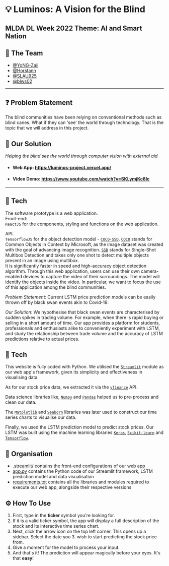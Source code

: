 # 💡 Luminos: A Vision for the Blind
## MLDA DL Week 2022 Theme: AI and Smart Nation
## 🤝 The Team
 - [@YoNG-Zaii](https://github.com/YoNG-Zaii)
 - [@Horstann](https://github.com/Horstann)
 - [@SLAU925](https://github.com/SLAU925)
 - [@blws02](https://github.com/blws02)
 
---

## ❓ Problem Statement
The blind communities have been relying on conventional methods such as blind canes. What if they can 'see' the world through technology. That is the topic that we will address in this project.

## :gift_heart: Our Solution
*Helping the blind see the world through computer vision with external aid* <br>

- #### Web App: https://luminos-project.vercel.app/
- #### Video Demo: https://www.youtube.com/watch?v=SKLymjKc8Ic

---

## 🧪 Tech

The software prototype is a web application.<br>
Front-end:<br>
<code>ReactJS</code> for the components, styling and functions on the web application.

API:<br>
<code>TensorflowJS</code> for the object detection model - [`COCO-SSD`](https://github.com/tensorflow/tfjs-models/blob/master/coco-ssd/README.md). [`COCO`](https://viso.ai/computer-vision/coco-dataset/) stands for Common Objects in Context by Microsoft, as the image dataset was created with the goal of advancing image recognition. [`SSD`](https://towardsdatascience.com/ssd-single-shot-detector-for-object-detection-using-multibox-1818603644ca#:~:text=Single%20Shot%20detector%20like%20YOLO,object%20detection%20models%20on%20VOC2007) stands for Single-Shot Multibox Detection and takes only one shot to detect multiple objects present in an image using multibox.<br>
It is significantly faster in speed and high-accuracy object detection algorithm. Through this web application, users can use their own camera-enabled devices to capture the video of their surroundings. The model will identify the objects inside the video. In particular, we want to focus the use of this application among the blind communities.




*Problem Statement*: Current LSTM price prediction models can be easily thrown off by black swan events akin to Covid-19.

*Our Solution*: We hypothesise that black swan events are characterised by sudden spikes in trading volume. For example, when there is rapid buying or selling in a short amount of time. Our app provides a platform for students, professionals and enthusiasts alike to conveniently experiment with LSTM, and study the relationship between trade volume and the accuracy of LSTM predictions relative to actual prices.

## 🧪 Tech

This website is fully coded with Python. We utilised the [`Streamlit`](https://streamlit.io/) module as our web app's framework, given its simplicity and effectiveness in visualising data.

As for our stock price data, we extracted it via the [`yfinance`](https://pypi.org/project/yfinance/) API.

Data science libraries like, [`Numpy`](https://numpy.org/) and [`Pandas`](https://pandas.pydata.org/) helped us to pre-process and clean our data.

The [`Matplotlib`](https://matplotlib.org/) and [`Seaborn`](https://seaborn.pydata.org/) libraries was later used to construct our time series charts to visualise our data.

Finally, we used the LSTM prediction model to predict stock prices. Our LSTM was built using the machine learning libraries [`Keras`](https://keras.io/), [`Scikit-learn`](https://scikit-learn.org/stable/) and [`Tensorflow`](https://www.tensorflow.org/).


## 📁 Organisation

- [.streamlit/](https://github.com/Horstann/Stock-Prediction-App/tree/main/.streamlit) contains the front-end configurations of our web app
- [app.py](https://github.com/Horstann/Stock-Prediction-App/blob/main/app.py) contains the Python code of our Streamlit framework, LSTM prediction model and data visualisation
- [requirements.txt](https://github.com/Horstann/Stock-Prediction-App/blob/main/requirements.txt) contains all the libraries and modules required to execute our web app, alongside their respective versions

## ⚙ How To Use
1. First, type in the **ticker** symbol you're looking for.
2. If it is a valid ticker symbol, the app will display a full description of the stock and its interactive time series chart.
3. Next, click the arrow icon on the top left corner. This opens up a sidebar. Select the date you 3. wish to start predicting the stock price from.
4. Give a moment for the model to process your input.
5. And that's it! The prediction will appear magically before your eyes. It's that **easy**!
